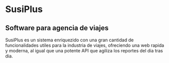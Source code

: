 # SusiPlus
## Software para agencia de viajes

SusiPlus es un sistema enriquezido con una gran cantidad de funcionalidades utiles para la industria de viajes,
ofreciendo una web rapida y moderna, al igual que una potente API que agiliza los reportes del dia tras dia.
